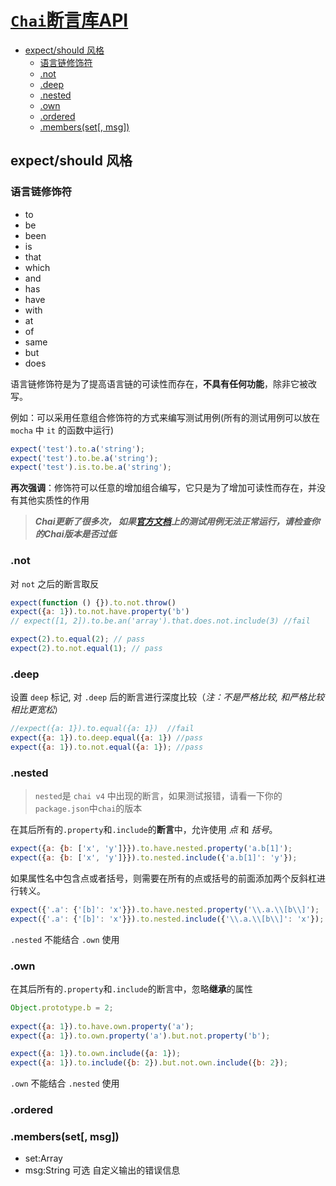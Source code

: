# [`Chai`断言库API](http://chaijs.com/api/bdd/)

<!-- TOC depthFrom:2 -->

- [expect/should 风格](#expectshould-风格)
  - [语言链修饰符](#语言链修饰符)
  - [.not](#not)
  - [.deep](#deep)
  - [.nested](#nested)
  - [.own](#own)
  - [.ordered](#ordered)
  - [.members(set[, msg])](#membersset-msg)

<!-- /TOC -->

## expect/should 风格

### 语言链修饰符

- to
- be
- been
- is
- that
- which
- and
- has
- have
- with
- at
- of
- same
- but
- does

语言链修饰符是为了提高语言链的可读性而存在，**不具有任何功能**，除非它被改写。

例如：可以采用任意组合修饰符的方式来编写测试用例(所有的测试用例可以放在 `mocha` 中 `it` 的函数中运行)

```js
expect('test').to.a('string');
expect('test').to.be.a('string');
expect('test').is.to.be.a('string');
```

**再次强调**：修饰符可以任意的增加组合编写，它只是为了增加可读性而存在，并没有其他实质性的作用

> ***Chai更新了很多次， 如果[官方文档](http://chaijs.com/api/bdd/)上的测试用例无法正常运行，请检查你的Chai版本是否过低***

### .not

对 `not` 之后的断言取反

```js
expect(function () {}).to.not.throw()
expect({a: 1}).to.not.have.property('b')
// expect([1, 2]).to.be.an('array').that.does.not.include(3) //fail

expect(2).to.equal(2); // pass
expect(2).to.not.equal(1); // pass
```

<!-- TODO: -->
### .deep

设置 `deep` 标记, 对 `.deep` 后的断言进行深度比较（*注：不是严格比较, 和严格比较相比更宽松*）

```js
//expect({a: 1}).to.equal({a: 1})  //fail
expect({a: 1}).to.deep.equal({a: 1}) //pass
expect({a: 1}).to.not.equal({a: 1}); //pass
```

### .nested

> `nested`是 `chai v4` 中出现的断言，如果测试报错，请看一下你的`package.json`中`chai`的版本

在其后所有的`.property`和`.include`的**断言**中，允许使用 *点* 和 *括号*。

```js
expect({a: {b: ['x', 'y']}}).to.have.nested.property('a.b[1]');
expect({a: {b: ['x', 'y']}}).to.nested.include({'a.b[1]': 'y'});
```

如果属性名中包含点或者括号，则需要在所有的点或括号的前面添加两个反斜杠进行转义。

```js
expect({'.a': {'[b]': 'x'}}).to.have.nested.property('\\.a.\\[b\\]');  //pass
expect({'.a': {'[b]': 'x'}}).to.nested.include({'\\.a.\\[b\\]': 'x'}); //pass
```

`.nested` 不能结合 `.own` 使用

### .own

在其后所有的`.property`和`.include`的断言中，忽略**继承**的属性

```js
Object.prototype.b = 2;
        
expect({a: 1}).to.have.own.property('a');
expect({a: 1}).to.own.property('a').but.not.property('b'); 

expect({a: 1}).to.own.include({a: 1});
expect({a: 1}).to.include({b: 2}).but.not.own.include({b: 2});
```

`.own` 不能结合 `.nested` 使用

### .ordered


### .members(set[, msg])

- set:Array
- msg:String 可选 自定义输出的错误信息

